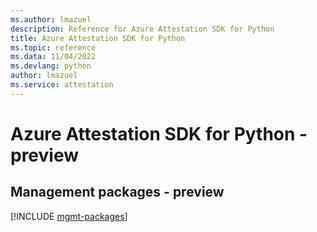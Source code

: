 ```yaml
---
ms.author: lmazuel
description: Reference for Azure Attestation SDK for Python
title: Azure Attestation SDK for Python
ms.topic: reference
ms.data: 11/04/2022
ms.devlang: python
author: lmazuel
ms.service: attestation
---
```

# Azure Attestation SDK for Python - preview

## Management packages - preview
[!INCLUDE [mgmt-packages](attestation-mgmt-index.md)]